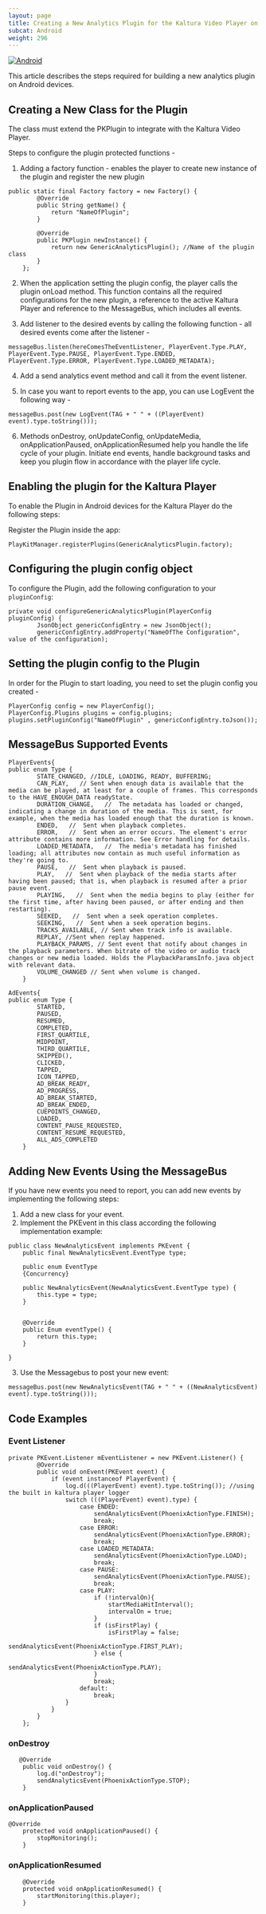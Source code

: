 ```yaml
---
layout: page
title: Creating a New Analytics Plugin for the Kaltura Video Player on Android Devices
subcat: Android
weight: 296
---
```


[![Android](https://img.shields.io/badge/Android-Supported-green.svg)](https://github.com/kaltura/player-sdk-native-ios)


This article describes the steps required for building a new analytics plugin on Android devices.

## Creating a New Class for the Plugin

The class must extend the PKPlugin to integrate with the Kaltura Video Player.

Steps to configure the plugin protected functions - 

1. Adding a factory function - enables the player to create new instance of the plugin and register the new plugin
```
public static final Factory factory = new Factory() {
        @Override
        public String getName() {
            return "NameOfPlugin";
        }

        @Override
        public PKPlugin newInstance() {
            return new GenericAnalyticsPlugin(); //Name of the plugin class
        }
    };
```
2. When the application setting the plugin config, the player calls the plugin onLoad method.
This function contains all the required configurations for the new plugin, a reference to the active Kaltura Player
and reference to the MessageBus, which includes all events.

3. Add listener to the desired events by calling the following function - all desired events come after the listener -  
```
messageBus.listen(hereComesTheEventListener, PlayerEvent.Type.PLAY, PlayerEvent.Type.PAUSE, PlayerEvent.Type.ENDED, PlayerEvent.Type.ERROR, PlayerEvent.Type.LOADED_METADATA);
```

4. Add a send analytics event method and call it from the event listener.

5. In case you want to report events to the app, you can use LogEvent the
following way - 
```
messageBus.post(new LogEvent(TAG + " " + ((PlayerEvent) event).type.toString()));
```

6. Methods onDestroy, onUpdateConfig, onUpdateMedia, onApplicationPaused, onApplicationResumed
help you handle the life cycle of your plugin. Initiate end events, handle background tasks
and keep you plugin flow in accordance with the player life cycle.


## Enabling the plugin for the Kaltura Player  

To enable the Plugin in Android devices for the Kaltura Player do the following steps:

Register the Plugin inside the app:

```
PlayKitManager.registerPlugins(GenericAnalyticsPlugin.factory);
```

## Configuring the plugin config object  

To configure the Plugin, add the following configuration to your `pluginConfig`:

```
private void configureGenericAnalyticsPlugin(PlayerConfig pluginConfig) {
        JsonObject genericConfigEntry = new JsonObject();
        genericConfigEntry.addProperty("NameOfThe Configuration", value of the configuration);
```

## Setting the plugin config to the Plugin

In order for the Plugin to start loading, you need to set
the plugin config you created -

```
PlayerConfig config = new PlayerConfig();
PlayerConfig.Plugins plugins = config.plugins;
plugins.setPluginConfig("NameOfPlugin" , genericConfigEntry.toJson()); 
```

## MessageBus Supported Events  

```
PlayerEvents{
public enum Type {
        STATE_CHANGED, //IDLE, LOADING, READY, BUFFERING;
        CAN_PLAY,   // Sent when enough data is available that the media can be played, at least for a couple of frames. This corresponds to the HAVE_ENOUGH_DATA readyState.
        DURATION_CHANGE,   //  The metadata has loaded or changed, indicating a change in duration of the media. This is sent, for example, when the media has loaded enough that the duration is known.
        ENDED,   //  Sent when playback completes.
        ERROR,   //  Sent when an error occurs. The element's error attribute contains more information. See Error handling for details.
        LOADED_METADATA,   //  The media's metadata has finished loading; all attributes now contain as much useful information as they're going to.
        PAUSE,   //  Sent when playback is paused.
        PLAY,   //  Sent when playback of the media starts after having been paused; that is, when playback is resumed after a prior pause event.
        PLAYING,   //  Sent when the media begins to play (either for the first time, after having been paused, or after ending and then restarting).
        SEEKED,   //  Sent when a seek operation completes.
        SEEKING,   //  Sent when a seek operation begins.
        TRACKS_AVAILABLE, // Sent when track info is available.
        REPLAY, //Sent when replay happened.
        PLAYBACK_PARAMS, // Sent event that notify about changes in the playback parameters. When bitrate of the video or audio track changes or new media loaded. Holds the PlaybackParamsInfo.java object with relevant data.
        VOLUME_CHANGED // Sent when volume is changed.
    }
```
```
AdEvents{
public enum Type {
        STARTED,
        PAUSED,
        RESUMED,
        COMPLETED,
        FIRST_QUARTILE,
        MIDPOINT,
        THIRD_QUARTILE,
        SKIPPED(),
        CLICKED,
        TAPPED,
        ICON_TAPPED,
        AD_BREAK_READY,
        AD_PROGRESS,
        AD_BREAK_STARTED,
        AD_BREAK_ENDED,
        CUEPOINTS_CHANGED,
        LOADED,
        CONTENT_PAUSE_REQUESTED,
        CONTENT_RESUME_REQUESTED,
        ALL_ADS_COMPLETED
    }
```

## Adding New Events Using the MessageBus  

If you have new events you need to report, you can add new events by implementing the following steps: 

1. Add a new class for your event.
2. Implement the PKEvent in this class according the following implementation example: 
```
public class NewAnalyticsEvent implements PKEvent {
    public final NewAnalyticsEvent.EventType type;

    public enum EventType
    {Concurrency}

    public NewAnalyticsEvent(NewAnalyticsEvent.EventType type) {
        this.type = type;
    }


    @Override
    public Enum eventType() {
        return this.type;
    }

}
```

3. Use the Messagebus to post your new event: 
```
messageBus.post(new NewAnalyticsEvent(TAG + " " + ((NewAnalyticsEvent) event).type.toString()));
```

## Code Examples

### Event Listener  

```
private PKEvent.Listener mEventListener = new PKEvent.Listener() {
        @Override
        public void onEvent(PKEvent event) {
            if (event instanceof PlayerEvent) {
                log.d(((PlayerEvent) event).type.toString()); //using the built in kaltura player logger
                switch (((PlayerEvent) event).type) {
                    case ENDED:
                        sendAnalyticsEvent(PhoenixActionType.FINISH);
                        break;
                    case ERROR:
                        sendAnalyticsEvent(PhoenixActionType.ERROR);
                        break;
                    case LOADED_METADATA:
                        sendAnalyticsEvent(PhoenixActionType.LOAD);
                        break;
                    case PAUSE:
                        sendAnalyticsEvent(PhoenixActionType.PAUSE);
                        break;
                    case PLAY:
                        if (!intervalOn){
                            startMediaHitInterval();
                            intervalOn = true;
                        }
                        if (isFirstPlay) {
                            isFirstPlay = false;
                            sendAnalyticsEvent(PhoenixActionType.FIRST_PLAY);
                        } else {
                            sendAnalyticsEvent(PhoenixActionType.PLAY);
                        }
                        break;
                    default:
                        break;
                }
            }
        }
    };
```

### onDestroy  

```
   @Override
    public void onDestroy() {
        log.d("onDestroy");
        sendAnalyticsEvent(PhoenixActionType.STOP);
    }
```

### onApplicationPaused  

```
@Override
    protected void onApplicationPaused() {
        stopMonitoring();
    }
```

### onApplicationResumed  

```
    @Override
    protected void onApplicationResumed() {
        startMonitoring(this.player);
    }
```

